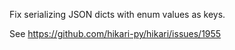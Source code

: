 Fix serializing JSON dicts with enum values as keys.

See https://github.com/hikari-py/hikari/issues/1955
